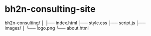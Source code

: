# bh2n-consulting-site
bh2n-consulting/
│
├── index.html
├── style.css
├── script.js
├── images/
│   └── logo.png
└── about.html
